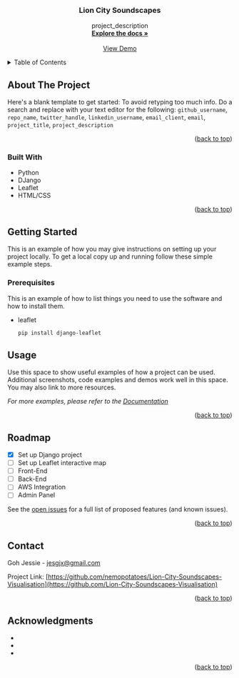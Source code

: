 <a name="readme-top"></a>

<!-- PROJECT LOGO -->
<br />
<div align="center">

<h3 align="center">Lion City Soundscapes</h3>

  <p align="center">
    project_description
    <br />
    <a href="https://github.com/nemopotatoes/Lion-City-Soundscapes-Visualisation"><strong>Explore the docs »</strong></a>
    <br />
    <br />
    <a href="https://github.com/nemopotatoes/Lion-City-Soundscapes-Visualisation">View Demo</a>
  </p>
</div>

<!-- TABLE OF CONTENTS -->
<details>
  <summary>Table of Contents</summary>
  <ol>
    <li>
      <a href="#about-the-project">About The Project</a>
      <ul>
        <li><a href="#built-with">Built With</a></li>
      </ul>
    </li>
    <li>
      <a href="#getting-started">Getting Started</a>
      <ul>
        <li><a href="#prerequisites">Prerequisites</a></li>
        <!-- <li><a href="#installation">Installation</a></li> -->
      </ul>
    </li>
    <li><a href="#usage">Usage</a></li>
    <li><a href="#roadmap">Roadmap</a></li>
    <li><a href="#contact">Contact</a></li>
    <li><a href="#acknowledgments">Acknowledgments</a></li>
  </ol>
</details>

<!-- ABOUT THE PROJECT -->

## About The Project

Here's a blank template to get started: To avoid retyping too much info. Do a search and replace with your text editor for the following: `github_username`, `repo_name`, `twitter_handle`, `linkedin_username`, `email_client`, `email`, `project_title`, `project_description`

<p align="right">(<a href="#readme-top">back to top</a>)</p>

### Built With

- Python
- DJango
- Leaflet
- HTML/CSS

<p align="right">(<a href="#readme-top">back to top</a>)</p>

<!-- GETTING STARTED -->

## Getting Started

This is an example of how you may give instructions on setting up your project locally.
To get a local copy up and running follow these simple example steps.

### Prerequisites

This is an example of how to list things you need to use the software and how to install them.

- leaflet
  ```sh
  pip install django-leaflet
  ```

<!-- ### Installation

1. Get a free API Key at [https://example.com](https://example.com)
2. Clone the repo
   ```sh
   git clone https://github.com/github_username/repo_name.git
   ```
3. Install NPM packages
   ```sh
   npm install
   ```
4. Enter your API in `config.js`
   ```js
   const API_KEY = "ENTER YOUR API";
   ```

<p align="right">(<a href="#readme-top">back to top</a>)</p> -->

<!-- USAGE EXAMPLES -->

## Usage

Use this space to show useful examples of how a project can be used. Additional screenshots, code examples and demos work well in this space. You may also link to more resources.

_For more examples, please refer to the [Documentation](https://example.com)_

<p align="right">(<a href="#readme-top">back to top</a>)</p>

<!-- ROADMAP -->

## Roadmap

- [x] Set up Django project
- [ ] Set up Leaflet interactive map
- [ ] Front-End 
- [ ] Back-End
- [ ] AWS Integration
- [ ] Admin Panel

See the [open issues](https://github.com/github_username/repo_name/issues) for a full list of proposed features (and known issues).

<p align="right">(<a href="#readme-top">back to top</a>)</p>

<!-- CONTACT -->

## Contact

Goh Jessie - jesgjx@gmail.com

Project Link: [https://github.com/nemopotatoes/Lion-City-Soundscapes-Visualisation](https://github.com/Lion-City-Soundscapes-Visualisation)

<p align="right">(<a href="#readme-top">back to top</a>)</p>

<!-- ACKNOWLEDGMENTS -->

## Acknowledgments

- []() 
- []()
- []()

<p align="right">(<a href="#readme-top">back to top</a>)</p>
